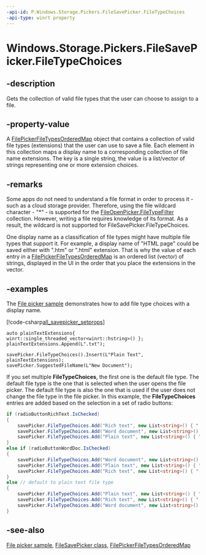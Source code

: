 ```yaml
---
-api-id: P:Windows.Storage.Pickers.FileSavePicker.FileTypeChoices
-api-type: winrt property
---
```


<!-- Property syntax
public Windows.Foundation.Collections.IMap<string, Windows.Foundation.Collections.IVector<string>> FileTypeChoices { get; }
-->

# Windows.Storage.Pickers.FileSavePicker.FileTypeChoices

## -description

Gets the collection of valid file types that the user can choose to assign to a file.

## -property-value

A [FilePickerFileTypesOrderedMap](filepickerfiletypesorderedmap.md) object that contains a collection of valid file types (extensions) that the user can use to save a file. Each element in this collection maps a display name to a corresponding collection of file name extensions. The key is a single string, the value is a list/vector of strings representing one or more extension choices.

## -remarks

Some apps do not need to understand a file format in order to process it - such as a cloud storage provider. Therefore, using the file wildcard character - "*" - is supported for the [FileOpenPicker.FileTypeFilter](fileopenpicker_filetypefilter.md) collection. However, writing a file requires knowledge of its format. As a result, the wildcard is not supported for FileSavePicker.FileTypeChoices.

One display name as a classification of file types might have multiple file types that support it. For example, a display name of "HTML page" could be saved either with ".htm" or ".html" extension. That is why the value of each entry in a [FilePickerFileTypesOrderedMap](filepickerfiletypesorderedmap.md) is an ordered list (vector) of strings, displayed in the UI in the order that you place the extensions in the vector.

## -examples

The [File picker sample](https://github.com/Microsoft/Windows-universal-samples/tree/master/Samples/FilePicker) demonstrates how to add file type choices with a display name.

[!code-csharp[all_savepicker_setprops](../windows.storage.pickers/code/FilePicker/CS/Scenario4.xaml.cs#Snippetall_savepicker_setprops)]

```cppwinrt
auto plainTextExtensions{ winrt::single_threaded_vector<winrt::hstring>() };
plainTextExtensions.Append(L".txt");

savePicker.FileTypeChoices().Insert(L"Plain Text", plainTextExtensions);
savePicker.SuggestedFileName(L"New Document");
```

If you set multiple **FileTypeChoices**, the first one is the default file type. The default file type is the one that is selected when the user opens the file picker. The default file type is also the one that is used if the user does not change the file type in the file picker. In this example, the **FileTypeChoices** entries are added based on the selection in a set of radio buttons:

```csharp
if (radioButtonRichText.IsChecked)
{
    savePicker.FileTypeChoices.Add("Rich text", new List<string>() { ".rtf" });
    savePicker.FileTypeChoices.Add("Word document", new List<string>() { ".docx" });
    savePicker.FileTypeChoices.Add("Plain text", new List<string>() { ".txt" });
}
else if (radioButtonWordDoc.IsChecked)
{
    savePicker.FileTypeChoices.Add("Word document", new List<string>() { ".docx" });
    savePicker.FileTypeChoices.Add("Plain text", new List<string>() { ".txt" });
    savePicker.FileTypeChoices.Add("Rich text", new List<string>() { ".rtf" });
}
else // default to plain text file type
{
    savePicker.FileTypeChoices.Add("Plain text", new List<string>() { ".txt" });
    savePicker.FileTypeChoices.Add("Rich text", new List<string>() { ".rtf" });
    savePicker.FileTypeChoices.Add("Word document", new List<string>() { ".docx" });
}
```

## -see-also

[File picker sample](https://github.com/Microsoft/Windows-universal-samples/tree/master/Samples/FilePicker), [FileSavePicker class](filesavepicker.md), [FilePickerFileTypesOrderedMap](filepickerfiletypesorderedmap.md)
